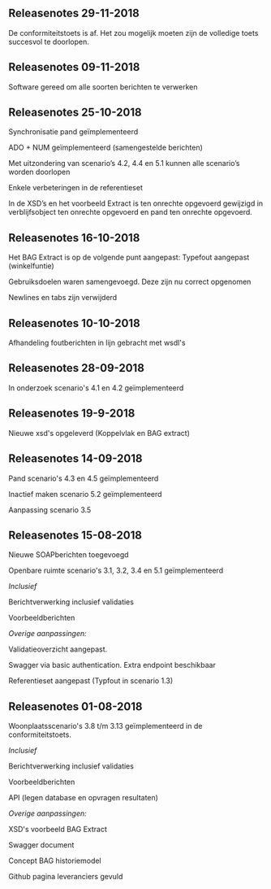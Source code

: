 **Releasenotes 29-11-2018**
--
De conformiteitstoets is af. Het zou mogelijk moeten zijn de volledige toets succesvol te doorlopen. 

**Releasenotes 09-11-2018**
--
Software gereed om alle soorten berichten te verwerken


**Releasenotes 25-10-2018**
--

Synchronisatie pand geïmplementeerd

ADO + NUM geïmplementeerd (samengestelde berichten)

Met uitzondering van scenario’s 4.2, 4.4 en 5.1 kunnen alle scenario’s worden doorlopen

Enkele verbeteringen in de referentieset

In de XSD’s en het voorbeeld Extract is ten onrechte opgevoerd gewijzigd in verblijfsobject ten onrechte opgevoerd en pand ten onrechte opgevoerd.


**Releasenotes 16-10-2018**
--
Het BAG Extract is op de volgende punt aangepast:
Typefout aangepast (winkelfuntie)

Gebruiksdoelen waren samengevoegd. Deze zijn nu correct opgenomen 

Newlines en tabs zijn verwijderd 


**Releasenotes 10-10-2018**
---
Afhandeling foutberichten in lijn gebracht met wsdl's

**Releasenotes 28-09-2018**
---
In onderzoek scenario's 4.1 en 4.2 geïmplementeerd

**Releasenotes 19-9-2018**
---
Nieuwe xsd's opgeleverd (Koppelvlak en BAG extract)

**Releasenotes 14-09-2018**
---
Pand scenario's 4.3 en 4.5 geïmplementeerd

Inactief maken scenario 5.2 geïmplementeerd

Aanpassing scenario 3.5

**Releasenotes 15-08-2018**
---

Nieuwe SOAPberichten toegevoegd

Openbare ruimte scenario's 3.1, 3.2, 3.4 en 5.1 geïmplementeerd

*Inclusief*

Berichtverwerking inclusief validaties

Voorbeeldberichten


*Overige aanpassingen:*

Validatieoverzicht aangepast.

Swagger via basic authentication. Extra endpoint beschikbaar

Referentieset aangepast (Typfout in scenario 1.3) 



**Releasenotes 01-08-2018**
---

Woonplaatsscenario's 3.8 t/m 3.13 geïmplementeerd in de conformiteitstoets. 

*Inclusief*

Berichtverwerking inclusief validaties

Voorbeeldberichten

API (legen database en opvragen resultaten)


*Overige aanpassingen:*

XSD's voorbeeld BAG Extract

Swagger document

Concept BAG historiemodel

Github pagina leveranciers gevuld

